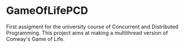 # GameOfLifePCD
First assigment for the university course of Concurrent and Distributed Programming. This project aims at making a multithread version of Conway's Game of Life.
